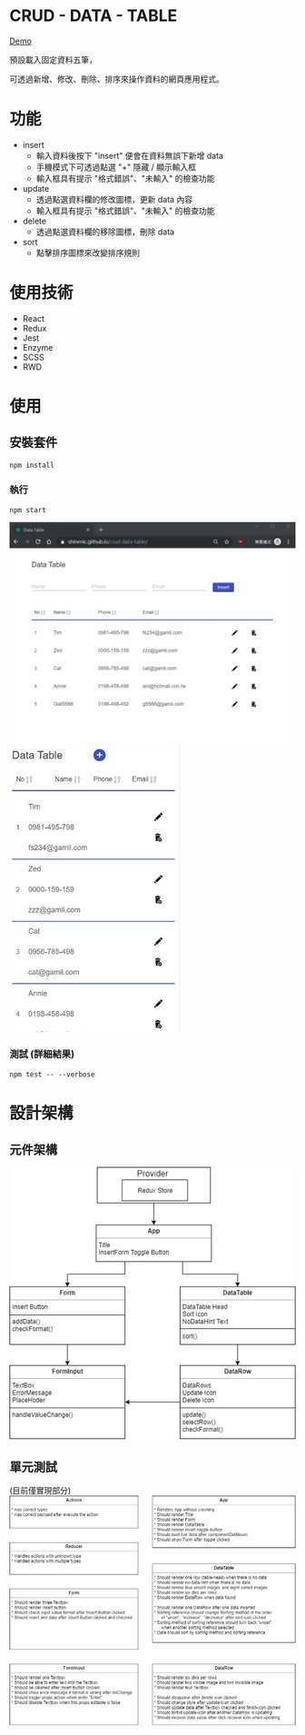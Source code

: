 # CRUD - DATA - TABLE
[Demo]( https://shinenic.github.io/crud-data-table/ )

預設載入固定資料五筆，

可透過新增、修改、刪除、排序來操作資料的網頁應用程式。


# 功能

* insert
  * 輸入資料後按下 "insert" 便會在資料無誤下新增 data
  * 手機模式下可透過點選 "+" 隱藏 / 顯示輸入框
  * 輸入框具有提示 "格式錯誤"、"未輸入" 的檢查功能
* update
  * 透過點選資料欄的修改圖標，更新 data 內容
  * 輸入框具有提示 "格式錯誤"、"未輸入" 的檢查功能
* delete
  * 透過點選資料欄的移除圖標，刪除 data 
* sort
  * 點擊排序圖標來改變排序規則


# 使用技術

* React
* Redux
* Jest 
* Enzyme
* SCSS
* RWD

# 使用

## 安裝套件
```
npm install
```

### 執行
```
npm start
```

<img src="public/demo1.gif" alt="demogif" style="display:inline-block" />

<img src="public/demo2.gif" alt="demogif" width="300" style="display:inline-block" />

### 測試 (詳細結果)

```
npm test -- --verbose
```

# 設計架構

## 元件架構

<img src="public/DataTable.png" alt="structure" style="display:inline-block" />

## 單元測試 
(目前僅實現部分)
<img src="public/Unit Test.png" alt="structure" style="display:inline-block" />

